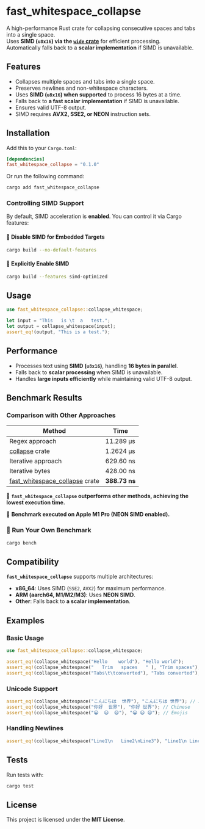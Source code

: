 # fast_whitespace_collapse

A high-performance Rust crate for collapsing consecutive spaces and tabs into a single space.  
Uses **SIMD (`u8x16`) via the [`wide` crate](https://crates.io/crates/wide)** for efficient processing.  
Automatically falls back to a **scalar implementation** if SIMD is unavailable.

## Features
- Collapses multiple spaces and tabs into a single space.
- Preserves newlines and non-whitespace characters.
- Uses **SIMD (`u8x16`) when supported** to process 16 bytes at a time.
- Falls back to **a fast scalar implementation** if SIMD is unavailable.
- Ensures valid UTF-8 output.
- SIMD requires **AVX2, SSE2, or NEON** instruction sets.

## Installation

Add this to your `Cargo.toml`:

```toml
[dependencies]
fast_whitespace_collapse = "0.1.0"
```

Or run the following command:

```bash
cargo add fast_whitespace_collapse
```

### **Controlling SIMD Support**
By default, SIMD acceleration is **enabled**. You can control it via Cargo features:

#### **🔹 Disable SIMD for Embedded Targets**
```sh
cargo build --no-default-features
```

#### **🔹 Explicitly Enable SIMD**
```sh
cargo build --features simd-optimized
```

## Usage

```rust
use fast_whitespace_collapse::collapse_whitespace;

let input = "This   is \t  a   test.";
let output = collapse_whitespace(input);
assert_eq!(output, "This is a test.");
```

## Performance
- Processes text using **SIMD (`u8x16`)**, handling **16 bytes in parallel**.
- Falls back to **scalar processing** when SIMD is unavailable.
- Handles **large inputs efficiently** while maintaining valid UTF-8 output.

## Benchmark Results

### **Comparison with Other Approaches**

| Method | Time |
|--------|------|
| Regex approach | 11.289 µs |
| [collapse](https://crates.io/crates/collapse) crate | 1.2624 µs |
| Iterative approach | 629.60 ns |
| Iterative bytes | 428.00 ns |
| [fast_whitespace_collapse](https://crates.io/crates/fast_whitespace_collapse) crate | **388.73 ns** |

🚀 **`fast_whitespace_collapse` outperforms other methods, achieving the lowest execution time.**

📌 **Benchmark executed on Apple M1 Pro (NEON SIMD enabled).**

### **🔹 Run Your Own Benchmark**
```sh
cargo bench
```

## Compatibility

**`fast_whitespace_collapse`** supports multiple architectures:

- **x86_64**: Uses SIMD (`SSE2`, `AVX2`) for maximum performance.
- **ARM (aarch64, M1/M2/M3)**: Uses **NEON SIMD**.
- **Other**: Falls back to **a scalar implementation**.

## Examples

### **Basic Usage**
```rust
use fast_whitespace_collapse::collapse_whitespace;

assert_eq!(collapse_whitespace("Hello    world"), "Hello world");
assert_eq!(collapse_whitespace("   Trim   spaces   " ), "Trim spaces");
assert_eq!(collapse_whitespace("Tabs\t\tconverted"), "Tabs converted");
```

### **Unicode Support**
```rust
assert_eq!(collapse_whitespace("こんにちは  世界"), "こんにちは 世界"); // Japanese
assert_eq!(collapse_whitespace("你好  世界"), "你好 世界"); // Chinese
assert_eq!(collapse_whitespace("😀  😃  😄"), "😀 😃 😄"); // Emojis
```

### **Handling Newlines**
```rust
assert_eq!(collapse_whitespace("Line1\n   Line2\nLine3"), "Line1\n Line2\nLine3");
```

## Tests
Run tests with:
```sh
cargo test
```

## License
This project is licensed under the **MIT License**.